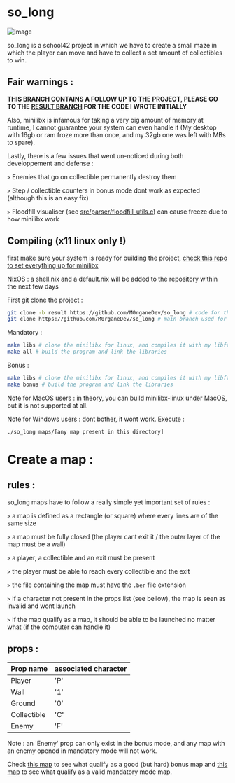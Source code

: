 # so_long

![image](https://morgane.dev/uploads/qam6uuyur1.png)

so_long is a school42 project in which we have to create a small maze in which the player can move and have to collect a set amount of collectibles to win.

## Fair warnings : 

**THIS BRANCH CONTAINS A FOLLOW UP TO THE PROJECT, PLEASE GO TO THE [RESULT BRANCH](https://github.com/M0rganeDev/so_long/tree/result) FOR THE CODE I WROTE INITIALLY**

Also, minilibx is infamous for taking a very big amount of memory at runtime, I cannot guarantee your system can even handle it (My desktop with 16gb or ram froze more than once, and my 32gb one was left with MBs to spare).

Lastly, there is a few issues that went un-noticed during both developpement and defense : 

`>` Enemies that go on collectible permanently destroy them

`>` Step / collectible counters in bonus mode dont work as expected (although this is an easy fix)

`>` Floodfill visualiser (see [src/parser/floodfill_utils.c](https://github.com/M0rganeDev/so_long/blob/result/src/parser/floodfill_utils.c)) can cause freeze due to how minilibx work

## Compiling (x11 linux only !)

first make sure your system is ready for building the project, [check this repo to set everything up for minilibx](https://github.com/42Paris/minilibx-linux)

NixOS : a shell.nix and a default.nix will be added to the repository within the next few days

First git clone the project :

```bash
git clone -b result https://github.com/M0rganeDev/so_long # code for the initial project
git clone https://github.com/M0rganeDev/so_long # main branch used for fun (dont follow the norm)
```

Mandatory : 
```bash
make libs # clone the minilibx for linux, and compiles it with my libft
make all # build the program and link the libraries
```

Bonus : 
```bash
make libs # clone the minilibx for linux, and compiles it with my libft
make bonus # build the program and link the libraries
```

Note for MacOS users : in theory, you can build minilibx-linux under MacOS, but it is not supported at all.

Note for Windows users : dont bother, it wont work.
Execute :

`./so_long maps/[any map present in this directory]`

# Create a map :

## rules :

so_long maps have to follow a really simple yet important set of rules : 

`>` a map is defined as a rectangle (or square) where every lines are of the same size

`>` a map must be fully closed (the player cant exit it / the outer layer of the map must be a wall)

`>` a player, a collectible and an exit must be present

`>` the player must be able to reach every collectible and the exit

`>` the file containing the map must have the `.ber` file extension

`>` if a character not present in the props list (see bellow), the map is seen as invalid and wont launch

`>` if the map qualify as a map, it should be able to be launched no matter what (if the computer can handle it)

## props : 

| Prop name   | associated character |
|-------------|----------------------|
| Player      | 'P'                  |
| Wall        | '1'                  |
| Ground      | '0'                  |
| Collectible | 'C'                  |
| Enemy       | 'F'                  |

Note : an 'Enemy' prop can only exist in the bonus mode, and any map with an enemy opened in mandatory mode will not work.

Check [this map](https://github.com/M0rganeDev/so_long/blob/mommy/maps/b_lv1.ber) to see what qualify as a good (but hard) bonus map
and [this map](https://github.com/M0rganeDev/so_long/blob/mommy/maps/lv1.ber) to see what qualify as a valid mandatory mode map.
